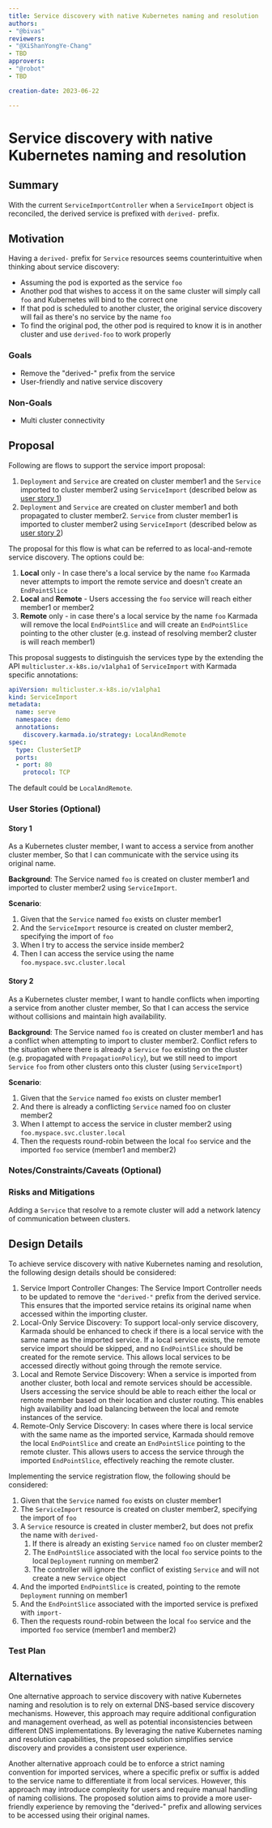 ```yaml
---
title: Service discovery with native Kubernetes naming and resolution
authors:
- "@bivas"
reviewers:
- "@XiShanYongYe-Chang"
- TBD
approvers:
- "@robot"
- TBD

creation-date: 2023-06-22

---
```


# Service discovery with native Kubernetes naming and resolution

## Summary

With the current `ServiceImportController` when a `ServiceImport` object is reconciled, the derived service is prefixed with `derived-` prefix.

## Motivation

<!--
This section is for explicitly listing the motivation, goals, and non-goals of
this KEP.  Describe why the change is important and the benefits to users.
-->
Having a `derived-` prefix for `Service` resources seems counterintuitive when thinking about service discovery:
- Assuming the pod is exported as the service `foo`
- Another pod that wishes to access it on the same cluster will simply call `foo` and Kubernetes will bind to the correct one
- If that pod is scheduled to another cluster, the original service discovery will fail as there's no service by the name `foo`
- To find the original pod, the other pod is required to know it is in another cluster and use `derived-foo` to work properly

### Goals

- Remove the "derived-" prefix from the service
- User-friendly and native service discovery

### Non-Goals

- Multi cluster connectivity

## Proposal

Following are flows to support the service import proposal:

1. `Deployment` and `Service` are created on cluster member1 and the `Service` imported to cluster member2 using `ServiceImport` (described below as [user story 1](#story-1))
2. `Deployment` and `Service` are created on cluster member1 and both propagated to cluster member2. `Service` from cluster member1 is imported to cluster member2 using `ServiceImport` (described below as [user story 2](#story-2))

The proposal for this flow is what can be referred to as local-and-remote service discovery. The options could be:

1. **Local** only - In case there's a local service by the name `foo` Karmada never attempts to import the remote service and doesn't create an `EndPointSlice`
2. **Local** and **Remote** - Users accessing the `foo` service will reach either member1 or member2
3. **Remote** only - in case there's a local service by the name `foo` Karmada will remove the local `EndPointSlice` and will create an `EndPointSlice` pointing to the other cluster (e.g. instead of resolving member2 cluster is will reach member1)

This proposal suggests to distinguish the services type by the extending the API `multicluster.x-k8s.io/v1alpha1` of `ServiceImport` with Karmada specific annotations:
```yaml
apiVersion: multicluster.x-k8s.io/v1alpha1
kind: ServiceImport
metadata:
  name: serve
  namespace: demo
  annotations:
    discovery.karmada.io/strategy: LocalAndRemote
spec:
  type: ClusterSetIP
  ports:
  - port: 80
    protocol: TCP
```

The default could be `LocalAndRemote`.


### User Stories (Optional)

<!--
Detail the things that people will be able to do if this KEP is implemented.
Include as much detail as possible so that people can understand the "how" of
the system. The goal here is to make this feel real for users without getting
bogged down.
-->

#### Story 1

As a Kubernetes cluster member,
I want to access a service from another cluster member,
So that I can communicate with the service using its original name.

**Background**: The Service named `foo` is created on cluster member1 and imported to cluster member2 using `ServiceImport`.

**Scenario**:

1. Given that the `Service` named `foo` exists on cluster member1
2. And the `ServiceImport` resource is created on cluster member2, specifying the import of `foo`
3. When I try to access the service inside member2
4. Then I can access the service using the name `foo.myspace.svc.cluster.local`

#### Story 2

As a Kubernetes cluster member,
I want to handle conflicts when importing a service from another cluster member,
So that I can access the service without collisions and maintain high availability.

**Background**: The Service named `foo` is created on cluster member1 and has a conflict when attempting to import to cluster member2.
Conflict refers to the situation where there is already a `Service` `foo` existing on the cluster (e.g. propagated with `PropagationPolicy`), but we still need to import `Service` `foo` from other clusters onto this cluster (using `ServiceImport`)

**Scenario**:

1. Given that the `Service` named `foo` exists on cluster member1
2. And there is already a conflicting `Service` named foo on cluster member2
3. When I attempt to access the service in cluster member2 using `foo.myspace.svc.cluster.local`
4. Then the requests round-robin between the local `foo` service and the imported `foo` service (member1 and member2)

### Notes/Constraints/Caveats (Optional)

<!--
What are the caveats to the proposal?
What are some important details that didn't come across above?
Go in to as much detail as necessary here.
This might be a good place to talk about core concepts and how they relate.
-->

### Risks and Mitigations

<!--
What are the risks of this proposal, and how do we mitigate? 

How will security be reviewed, and by whom?

How will UX be reviewed, and by whom?

Consider including folks who also work outside the SIG or subproject.
-->
Adding a `Service` that resolve to a remote cluster will add a network latency of communication between clusters. 

## Design Details

<!--
This section should contain enough information that the specifics of your
change are understandable. This may include API specs (though not always
required) or even code snippets. If there's any ambiguity about HOW your
proposal will be implemented, this is the place to discuss them.
-->

To achieve service discovery with native Kubernetes naming and resolution, the following design details should be considered:

1. Service Import Controller Changes: The Service Import Controller needs to be updated to remove the `"derived-"` prefix from the derived service. This ensures that the imported service retains its original name when accessed within the importing cluster.
2. Local-Only Service Discovery: To support local-only service discovery, Karmada should be enhanced to check if there is a local service with the same name as the imported service. If a local service exists, the remote service import should be skipped, and no `EndPointSlice` should be created for the remote service. This allows local services to be accessed directly without going through the remote service.
3. Local and Remote Service Discovery: When a service is imported from another cluster, both local and remote services should be accessible. Users accessing the service should be able to reach either the local or remote member based on their location and cluster routing. This enables high availability and load balancing between the local and remote instances of the service.
4. Remote-Only Service Discovery: In cases where there is local service with the same name as the imported service, Karmada should remove the local `EndPointSlice` and create an `EndPointSlice` pointing to the remote cluster. This allows users to access the service through the imported `EndPointSlice`, effectively reaching the remote cluster.

Implementing the service registration flow, the following should be considered:
1. Given that the `Service` named `foo` exists on cluster member1
2. The `ServiceImport` resource is created on cluster member2, specifying the import of `foo`
3. A `Service` resource is created in cluster member2, but does not prefix the name with `derived-`
   1. If there is already an existing `Service` named `foo` on cluster member2
   2. The `EndPointSlice` associated with the local `foo` service points to the local `Deployment` running on member2
   3. The controller will ignore the conflict of existing `Service` and will not create a new `Service` object
4. And the imported `EndPointSlice` is created, pointing to the remote `Deployment` running on member1
5. And the `EndPointSlice` associated with the imported service is prefixed with `import-`
6. Then the requests round-robin between the local `foo` service and the imported `foo` service (member1 and member2)

### Test Plan

<!--
**Note:** *Not required until targeted at a release.*

Consider the following in developing a test plan for this enhancement:
- Will there be e2e and integration tests, in addition to unit tests?
- How will it be tested in isolation vs with other components?

No need to outline all test cases, just the general strategy. Anything
that would count as tricky in the implementation, and anything particularly
challenging to test, should be called out.

-->

## Alternatives

<!--
What other approaches did you consider, and why did you rule them out? These do
not need to be as detailed as the proposal, but should include enough
information to express the idea and why it was not acceptable.
-->

One alternative approach to service discovery with native Kubernetes naming and resolution is to rely on external DNS-based service discovery mechanisms. However, this approach may require additional configuration and management overhead, as well as potential inconsistencies between different DNS implementations. By leveraging the native Kubernetes naming and resolution capabilities, the proposed solution simplifies service discovery and provides a consistent user experience.

Another alternative approach could be to enforce a strict naming convention for imported services, where a specific prefix or suffix is added to the service name to differentiate it from local services. However, this approach may introduce complexity for users and require manual handling of naming collisions. The proposed solution aims to provide a more user-friendly experience by removing the "derived-" prefix and allowing services to be accessed using their original names.

<!--
Note: This is a simplified version of kubernetes enhancement proposal template.
https://github.com/kubernetes/enhancements/tree/3317d4cb548c396a430d1c1ac6625226018adf6a/keps/NNNN-kep-template
-->